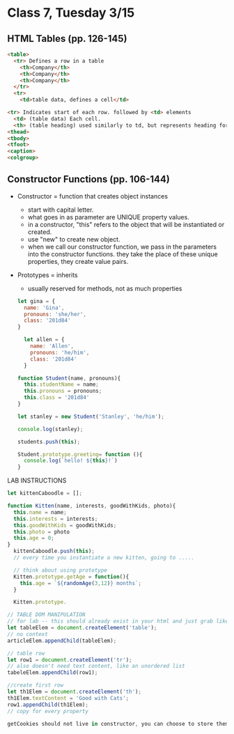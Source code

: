 # Class 7, Tuesday 3/15

## HTML Tables (pp. 126-145)

```html
<table>
  <tr> Defines a row in a table
    <th>Company</th>
    <th>Company</th>
    <th>Company</th>
  </tr>
  <tr>
    <td>table data, defines a cell</td>

<tr> Indicates start of each row. followed by <td> elements 
  <td> (table data) Each cell.
  <th> (table heading) used similarly to td, but represents heading for either column or row.
<thead>
<tbody>
<tfoot>
<caption> 
<colgroup>
```

## Constructor Functions (pp. 106-144)

- Constructor = function that creates object instances
  - start with capital letter.
  - what goes in as parameter are UNIQUE property values.
  - in a constructor, "this" refers to the object that will be instantiated or created.
  - use "new" to create new object.
  - when we call our constructor function, we pass in the parameters into the constructor functions. they take the place of these unique properties, they create value pairs.

- Prototypes = inherits
  - usually reserved for methods, not as much properties

  ```js
  let gina = {
    name: 'Gina',
    pronouns: 'she/her',
    class: '201d84'
  }

    let allen = {
      name: 'Allen',
      pronouns: 'he/him',
      class: '201d84'
    }

  function Student(name, pronouns){
    this.studentName = name;
    this.pronouns = pronouns;
    this.class = '201d84'
  }

  let stanley = new Student('Stanley', 'he/him');

  console.log(stanley);

  students.push(this);

  Student.prototype.greeting= function (){
    console.log(`hello! ${this}!`)
  }
  ```

LAB INSTRUCTIONS

```js
let kittenCaboodle = [];

function Kitten(name, interests, goodWithKids, photo){
  this.name = name;
  this.interests = interests;
  this.goodWithKids = goodWithKids;
  this.photo = photo
  this.age = 0;
}
  kittenCaboodle.push(this);
  // every time you instantiate a new kitten, going to .....

  // think about using prototype
  Kitten.prototype.getAge = function(){
    this.age = `${randomAge(3,12)} months`;
  }

  Kitten.prototype.

// TABLE DOM MANIPULATION 
// for lab -- this should already exist in your html and just grab like a DOM window
let tableElem = document.createElement('table');
// no context 
articleElem.appendChild(tableElem);

// table row
let row1 = document.createElement('tr');
// also doesn't need text content, like an unordered list
tabeleElem.appendChild(row1);

//create first row
let th1Elem = document.createElement('th');
th1Elem.textContent = 'Good with Cats';
row1.appendChild(th1Elem);
// copy for every property

getCookies should not live in constructor, you can choose to store them in an array. and then do one big render
```
